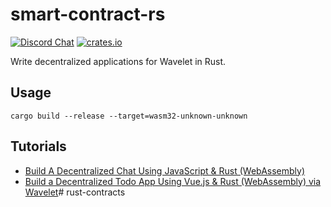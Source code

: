 # smart-contract-rs

[![Discord Chat](https://img.shields.io/discord/458332417909063682.svg)](https://discord.gg/dMYfDPM)
[![crates.io](https://img.shields.io/crates/v/smart-contract.svg)](https://crates.io/crates/smart-contract)

Write decentralized applications for Wavelet in Rust.

## Usage

`cargo build --release --target=wasm32-unknown-unknown`

## Tutorials

- [Build A Decentralized Chat Using JavaScript & Rust (WebAssembly)](https://medium.com/perlin-network/build-a-decentralized-chat-using-javascript-rust-webassembly-c775f8484b52)
- [Build a Decentralized Todo App Using Vue.js & Rust (WebAssembly) via Wavelet](https://medium.com/@jjmace01/build-a-decentralized-todo-app-using-vue-js-rust-webassembly-5381a1895beb)# rust-contracts
